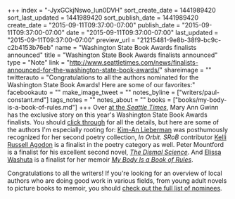 +++
index = "-JyxGCkjNswo_lun0DVH"
sort_create_date = 1441989420
sort_last_updated = 1441989420
sort_publish_date = 1441989420
create_date = "2015-09-11T09:37:00-07:00"
publish_date = "2015-09-11T09:37:00-07:00"
date = "2015-09-11T09:37:00-07:00"
last_updated = "2015-09-11T09:37:00-07:00"
preview_url = "21215481-9e8b-38f9-bc9c-c2b4153b76eb"
name = "Washington State Book Awards finalists announced"
title = "Washington State Book Awards finalists announced"
type = "Note"
link = "http://www.seattletimes.com/news/finalists-announced-for-the-washington-state-book-awards/"
shareimage = ""
twitterauto = "Congratulations to all the authors nominated for the Washington State Book Awards! Here are some of our favorites:"
facebookauto = ""
make_image_tweet = ""
notes_byline = ["writers/paul-constant.md"]
tags_notes = ""
notes_about = ""
books = ["books/my-body-is-a-book-of-rules.md"]
+++
Over [at the *Seattle Times*](http://www.seattletimes.com/news/finalists-announced-for-the-washington-state-book-awards/), Mary Ann Gwinn has the exclusive story on this year's Washington State Book Awards finalists. You should [click through](http://www.seattletimes.com/news/finalists-announced-for-the-washington-state-book-awards/) for all the details, but here are some of the authors I'm especially rooting for: [Kim-An Lieberman](https://medium.com/@paulconstant/missing-kim-an-lieberman-643b9d63c23f) was posthumously recognized for her second poetry collection, *In Orbit*. *SRoB* contributor [Kelli Russell Agodon](http://seattlereviewofbooks.com/notes/2015/08/04/argument-waltz-with-pessimistic-drowning/) is a finalist in the poetry category as well. Peter Mountford is a finalist for his excellent second novel, [*The Dismal Science*](https://medium.com/@paulconstant/the-one-percent-blues-1560948983e2). And [Elissa Washuta](http://seattlereviewofbooks.com/reviews/the-perpetual-naked-lunch-of-starvation-mode/) is a finalist for her memoir [*My Body Is a Book of Rules*](https://medium.com/@paulconstant/how-to-write-a-memoir-6d14126c64d1). 

Congratulations to all the writers! If you're looking for an overview of local authors who are doing good work in various fields, from young adult novels to picture books to memoir, you should [check out the full list of nominees](http://www.seattletimes.com/news/finalists-announced-for-the-washington-state-book-awards/).